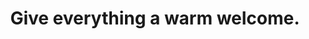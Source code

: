 ---
title: Give everything a warm welcome.
tags: acceptance experience buddhism resilience
star: true
open: true
order: 2
selfacceptance: true
---